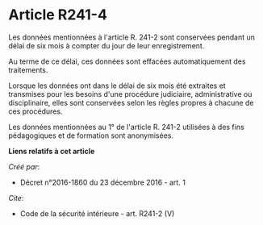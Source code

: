 # Article R241-4

Les données mentionnées à l'article R. 241-2 sont conservées pendant un délai de six mois à compter du jour de leur
enregistrement. 

Au terme de ce délai, ces données sont effacées automatiquement des traitements. 

Lorsque les données ont dans le délai de six mois été extraites et transmises pour les besoins d'une procédure judiciaire,
administrative ou disciplinaire, elles sont conservées selon les règles propres à chacune de ces procédures. 

Les données mentionnées au 1° de l'article R. 241-2 utilisées à des fins pédagogiques et de formation sont anonymisées.

**Liens relatifs à cet article**

_Créé par_:

  - Décret n°2016-1860 du 23 décembre 2016 - art. 1

_Cite_:

  - Code de la sécurité intérieure - art. R241-2 (V)
